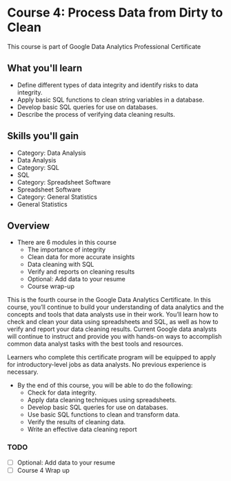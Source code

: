 # Course 4: Process Data from Dirty to Clean

This course is part of Google Data Analytics Professional Certificate

## What you'll learn

- Define different types of data integrity and identify risks to data integrity.
- Apply basic SQL functions to clean string variables in a database.
- Develop basic SQL queries for use on databases.
- Describe the process of verifying data cleaning results.

## Skills you'll gain

- Category: Data Analysis
- Data Analysis
- Category: SQL
- SQL
- Category: Spreadsheet Software
- Spreadsheet Software
- Category: General Statistics
- General Statistics

## Overview

- There are 6 modules in this course
  - The importance of integrity
  - Clean data for more accurate insights
  - Data cleaning with SQL
  - Verify and reports on cleaning results
  - Optional: Add data to your resume
  - Course wrap-up

This is the fourth course in the Google Data Analytics Certificate. In this course, you’ll continue to build your understanding of data analytics and the concepts and tools that data analysts use in their work. You’ll learn how to check and clean your data using spreadsheets and SQL, as well as how to verify and report your data cleaning results. Current Google data analysts will continue to instruct and provide you with hands-on ways to accomplish common data analyst tasks with the best tools and resources.

Learners who complete this certificate program will be equipped to apply for introductory-level jobs as data analysts. No previous experience is necessary.

- By the end of this course, you will be able to do the following:
  - Check for data integrity.
  - Apply data cleaning techniques using spreadsheets.
  - Develop basic SQL queries for use on databases.
  - Use basic SQL functions to clean and transform data.
  - Verify the results of cleaning data.
  - Write an effective data cleaning report

### TODO

- [ ] Optional: Add data to your resume
- [ ] Course 4 Wrap up